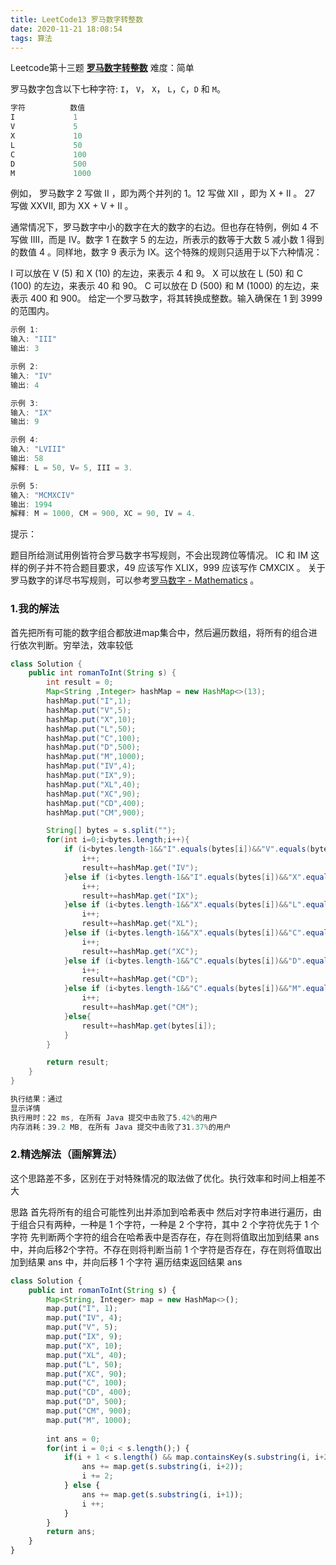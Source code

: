 ```yaml
---
title: LeetCode13 罗马数字转整数
date: 2020-11-21 18:08:54
tags: 算法
---
```


Leetcode第十三题 **[罗马数字转整数](https://leetcode-cn.com/problems/roman-to-integer/)** 难度：简单

罗马数字包含以下七种字符: `I`， `V`， `X`， `L`，`C`，`D` 和 `M`。

```javascript
字符          数值
I             1
V             5
X             10
L             50
C             100
D             500
M             1000
```

例如， 罗马数字 2 写做 II ，即为两个并列的 1。12 写做 XII ，即为 X + II 。 27 写做  XXVII, 即为 XX + V + II 。

通常情况下，罗马数字中小的数字在大的数字的右边。但也存在特例，例如 4 不写做 IIII，而是 IV。数字 1 在数字 5 的左边，所表示的数等于大数 5 减小数 1 得到的数值 4 。同样地，数字 9 表示为 IX。这个特殊的规则只适用于以下六种情况：

I 可以放在 V (5) 和 X (10) 的左边，来表示 4 和 9。
X 可以放在 L (50) 和 C (100) 的左边，来表示 40 和 90。 
C 可以放在 D (500) 和 M (1000) 的左边，来表示 400 和 900。
给定一个罗马数字，将其转换成整数。输入确保在 1 到 3999 的范围内。

```javascript
示例 1:
输入: "III"
输出: 3

示例 2:
输入: "IV"
输出: 4

示例 3:
输入: "IX"
输出: 9

示例 4:
输入: "LVIII"
输出: 58
解释: L = 50, V= 5, III = 3.

示例 5:
输入: "MCMXCIV"
输出: 1994
解释: M = 1000, CM = 900, XC = 90, IV = 4.
```

提示：

题目所给测试用例皆符合罗马数字书写规则，不会出现跨位等情况。
IC 和 IM 这样的例子并不符合题目要求，49 应该写作 XLIX，999 应该写作 CMXCIX 。
关于罗马数字的详尽书写规则，可以参考[罗马数字 - Mathematics](https://b2b.partcommunity.com/community/knowledge/zh_CN/detail/10753/罗马数字#knowledge_article) 。

### 1.我的解法

首先把所有可能的数字组合都放进map集合中，然后遍历数组，将所有的组合进行依次判断。穷举法，效率较低

```java
class Solution {
    public int romanToInt(String s) {
        int result = 0;
        Map<String ,Integer> hashMap = new HashMap<>(13);
        hashMap.put("I",1);
        hashMap.put("V",5);
        hashMap.put("X",10);
        hashMap.put("L",50);
        hashMap.put("C",100);
        hashMap.put("D",500);
        hashMap.put("M",1000);
        hashMap.put("IV",4);
        hashMap.put("IX",9);
        hashMap.put("XL",40);
        hashMap.put("XC",90);
        hashMap.put("CD",400);
        hashMap.put("CM",900);

        String[] bytes = s.split("");
        for(int i=0;i<bytes.length;i++){
            if (i<bytes.length-1&&"I".equals(bytes[i])&&"V".equals(bytes[i+1])){
                i++;
                result+=hashMap.get("IV");
            }else if (i<bytes.length-1&&"I".equals(bytes[i])&&"X".equals(bytes[i+1])){
                i++;
                result+=hashMap.get("IX");
            }else if (i<bytes.length-1&&"X".equals(bytes[i])&&"L".equals(bytes[i+1])){
                i++;
                result+=hashMap.get("XL");
            }else if (i<bytes.length-1&&"X".equals(bytes[i])&&"C".equals(bytes[i+1])){
                i++;
                result+=hashMap.get("XC");
            }else if (i<bytes.length-1&&"C".equals(bytes[i])&&"D".equals(bytes[i+1])){
                i++;
                result+=hashMap.get("CD");
            }else if (i<bytes.length-1&&"C".equals(bytes[i])&&"M".equals(bytes[i+1])){
                i++;
                result+=hashMap.get("CM");
            }else{
                result+=hashMap.get(bytes[i]);
            }
        }

        return result;
    }
}
```

```javascript
执行结果：通过
显示详情
执行用时：22 ms, 在所有 Java 提交中击败了5.42%的用户
内存消耗：39.2 MB, 在所有 Java 提交中击败了31.37%的用户
```

### 2.精选解法（画解算法）

这个思路差不多，区别在于对特殊情况的取法做了优化。执行效率和时间上相差不大

思路
首先将所有的组合可能性列出并添加到哈希表中
然后对字符串进行遍历，由于组合只有两种，一种是 1 个字符，一种是 2 个字符，其中 2 个字符优先于 1 个字符
先判断两个字符的组合在哈希表中是否存在，存在则将值取出加到结果 ans 中，并向后移2个字符。不存在则将判断当前 1 个字符是否存在，存在则将值取出加到结果 ans 中，并向后移 1 个字符
遍历结束返回结果 ans

```javascript
class Solution {
    public int romanToInt(String s) {
        Map<String, Integer> map = new HashMap<>();
        map.put("I", 1);
        map.put("IV", 4);
        map.put("V", 5);
        map.put("IX", 9);
        map.put("X", 10);
        map.put("XL", 40);
        map.put("L", 50);
        map.put("XC", 90);
        map.put("C", 100);
        map.put("CD", 400);
        map.put("D", 500);
        map.put("CM", 900);
        map.put("M", 1000);
        
        int ans = 0;
        for(int i = 0;i < s.length();) {
            if(i + 1 < s.length() && map.containsKey(s.substring(i, i+2))) {
                ans += map.get(s.substring(i, i+2));
                i += 2;
            } else {
                ans += map.get(s.substring(i, i+1));
                i ++;
            }
        }
        return ans;
    }
}
```

